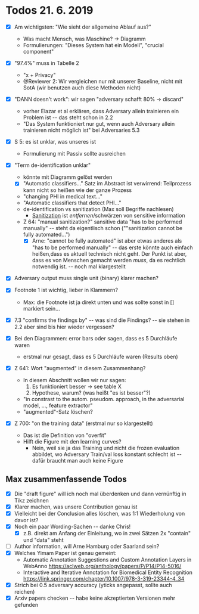 # Todos 21. 6. 2019

- [x] Am wichtigsten: "Wie sieht der allgemeine Ablauf aus?"
  - Was macht Mensch, was Maschine? -> Diagramm
  - Formulierungen: "Dieses System hat ein Modell", "crucial component"

- [x] "97.4%" muss in Tabelle 2
  - "x + Privacy"
  - @Reviewer 2: Wir vergleichen nur mit unserer Baseline, nicht mit SotA (wir benutzen auch diese Methoden nicht)

- [x] "DANN doesn't work": wir sagen "adversary schafft 80% -> discard"
  - vorher Elazar et al erklären, dass Adversary allein trainieren ein Problem ist -- das steht schon in 2.2
  - "Das System funktioniert nur gut, wenn auch Adversary allein trainieren nicht möglich ist" bei Adversaries 5.3

- [x] S 5: es ist unklar, was unseres ist
  - Formulierung mit Passiv sollte ausreichen

- [x] "Term de-identification unklar"
  - könnte mit Diagramm gelöst werden
  - [x] "Automatic classifiers…" Satz im Abstract ist verwirrend: Teilprozess kann nicht so heißen wie der ganze Prozess
  - "changing PHI in medical text…"
  - "Automatic classifiers that detect PHI…"
  - de-identification vs sanitization (Max soll Begriffe nachlesen)
    - [Sanitization](https://en.wikipedia.org/wiki/Sanitization_(classified_information)) ist _entfernen_/schwärzen von sensitive information
  - Z 64: "manual sanitization?" sansitive data "has to be performed manually" -- steht da eigentlisch schon (""sanitization cannot be fully automated…")
    - [x] Arne: "cannot be fully automated" ist aber etwas anderes als "has to be performed manually" -- das erste könnte auch einfach heißen,dass es aktuell technisch nicht geht.  Der Punkt ist aber, dass es von Menschen gemacht werden *muss*, da es rechtlich notwendig ist. -- noch mal klargestellt

- [x] Adversary output muss single unit (binary) klarer machen?

- [x] Footnote 1 ist wichtig, lieber in Klammern?
  - Max: die Footnote ist ja direkt unten und was sollte sonst in [] markiert sein…

- [x] 7.3 "confirms the findings by" -- was sind die Findings? -- sie stehen in 2.2 aber sind bis hier wieder vergessen?

- [x] Bei den Diagrammen: error bars oder sagen, dass es 5 Durchläufe waren
  - erstmal nur gesagt, dass es 5 Durchläufe waren (Results oben)

- [x] Z 641: Wort "augmented" in diesem Zusammenhang?
  - In diesem Abschnitt wollen wir nur sagen:
    1. Es funktioniert besser -> see table X
    2. Hypothese, warum? (was heißt "es ist besser"?)
  - "in constrast to the autom. pseudom. approach, in the adversarial model, …, feature extractor"
  - "augmented"-Satz löschen?

- [x] Z 700: "on the training data" (erstmal nur so klargestellt)
  - Das ist die Definition von "overfit"
  - Hilft die Figure mit den learning curves?
    - Nein, weil sie ja das Training und nicht die frozen evaluation abbildet, wo Adversary Train/val loss konstant schlecht ist -- dafür braucht man auch keine Figure

## Max zusammenfassende Todos

- [x] Die "draft figure" will ich noch mal überdenken und dann vernünftig in Tikz zeichnen
- [x] Klarer machen, was unsere Contribution genau ist
- [x] Vielleicht bei der Conclusion alles löschen, was 1:1 Wiederholung von davor ist?
- [x] Noch ein paar Wording-Sachen -- danke Chris!
  - [x] z.B. direkt am Anfang der Einleitung, wo in zwei Sätzen 2x "contain" und "data" steht
- [ ] Author information, will Arne Hamburg oder Saarland sein?
- [x] Welches Yimam Paper ist genau gemeint:
  - Automatic Annotation Suggestions and Custom Annotation Layers in WebAnno https://aclweb.org/anthology/papers/P/P14/P14-5016/
  - Interactive and Iterative Annotation for Biomedical Entity Recognition https://link.springer.com/chapter/10.1007/978-3-319-23344-4_34
- [x] Strich bei 0.5 adversary accuracy (yticks angepasst, sollte auch reichen)
- [x] Arxiv papers checken -- habe keine akzeptierten Versionen mehr gefunden
